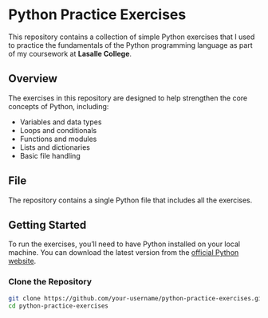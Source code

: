# Python Practice Exercises

This repository contains a collection of simple Python exercises that I used to practice the fundamentals of the Python programming language as part of my coursework at **Lasalle College**.

## Overview

The exercises in this repository are designed to help strengthen the core concepts of Python, including:
- Variables and data types
- Loops and conditionals
- Functions and modules
- Lists and dictionaries
- Basic file handling

## File

The repository contains a single Python file that includes all the exercises.

## Getting Started

To run the exercises, you’ll need to have Python installed on your local machine. You can download the latest version from the [official Python website](https://www.python.org/downloads/).

### Clone the Repository

```bash
git clone https://github.com/your-username/python-practice-exercises.git
cd python-practice-exercises

